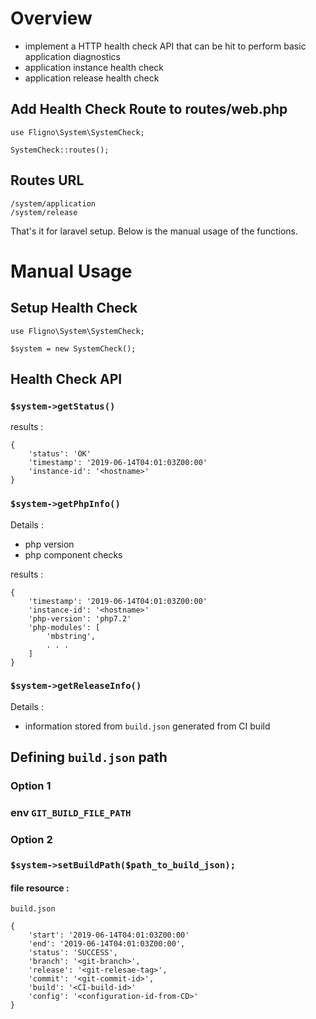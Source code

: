 # Overview
- implement a HTTP health check API that can be hit to perform basic application diagnostics
- application instance health check
- application release health check

## Add Health Check Route to routes/web.php

```
use Fligno\System\SystemCheck;

SystemCheck::routes();
```

## Routes URL

```
/system/application
/system/release
```

That's it for laravel setup. Below is the manual usage of the functions.

# Manual Usage

## Setup Health Check

```
use Fligno\System\SystemCheck;

$system = new SystemCheck();
```

## Health Check API

### `$system->getStatus()`

results :
```
{
    'status': 'OK'
    'timestamp': '2019-06-14T04:01:03Z00:00'
    'instance-id': '<hostname>'
}
```

### `$system->getPhpInfo()`

Details :
- php version
- php component checks

results :
```
{
    'timestamp': '2019-06-14T04:01:03Z00:00'
    'instance-id': '<hostname>'
    'php-version': 'php7.2'
    'php-modules': [
        'mbstring',
        . . .
    ]
}
```

### `$system->getReleaseInfo()`

Details :
- information stored from `build.json` generated from CI build

## Defining `build.json` path

### Option 1
### env `GIT_BUILD_FILE_PATH`

### Option 2 
### `$system->setBuildPath($path_to_build_json);`

#### file resource :

`build.json`

```
{
    'start': '2019-06-14T04:01:03Z00:00'
    'end': '2019-06-14T04:01:03Z00:00',
    'status': 'SUCCESS',
    'branch': '<git-branch>',
    'release': '<git-relesae-tag>',
    'commit': '<git-commit-id>',
    'build': '<CI-build-id>'
    'config': '<configuration-id-from-CD>'
}

```
